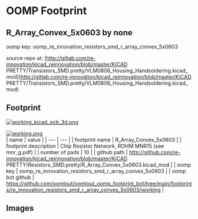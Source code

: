 # OOMP Footprint  
## R_Array_Convex_5x0603  by none  
  
oomp key: oomp_re_innovation_resistors_smd_r_array_convex_5x0603  
  
source repo at: [http://gitlab.com/re-innovation/kicad_reinnovation/blob/master/KiCAD PRETTY/Transistors_SMD.pretty/VLM0806_Housing_Handsoldering.kicad_mod](http://gitlab.com/re-innovation/kicad_reinnovation/blob/master/KiCAD PRETTY/Transistors_SMD.pretty/VLM0806_Housing_Handsoldering.kicad_mod)  
## Footprint  
  
[![working_kicad_pcb_3d.png](working_kicad_pcb_3d_600.png)](working_kicad_pcb_3d.png)  
  
[![working.png](working_600.png)](working.png)  
| name | value | 
| --- | --- | 
| footprint name | R_Array_Convex_5x0603 | 
| footprint description | Chip Resistor Network, ROHM MNR15 (see mnr_g.pdf) | 
| number of pads | 10 | 
| github path | http://github.com/re-innovation/kicad_reinnovation/blob/master/KiCAD PRETTY/Resistors_SMD.pretty/R_Array_Convex_5x0603.kicad_mod | 
| oomp key | oomp_re_innovation_resistors_smd_r_array_convex_5x0603 | 
| oomp bot github | https://github.com/oomlout/oomlout_oomp_footprint_bot/tree/main/footprints/re_innovation_resistors_smd_r_array_convex_5x0603/working | 
## Images  
